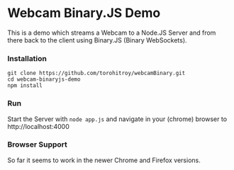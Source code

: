 # Webcam Binary.JS Demo

This is a demo which streams a Webcam to a Node.JS Server and from
there back to the client using Binary.JS (Binary WebSockets).

### Installation

```
git clone https://github.com/torohitroy/webcamBinary.git
cd webcam-binaryjs-demo
npm install
```

### Run

Start the Server with ```node app.js``` and navigate in your (chrome) browser to
http://localhost:4000

### Browser Support

So far it seems to work in the newer Chrome and Firefox versions.
